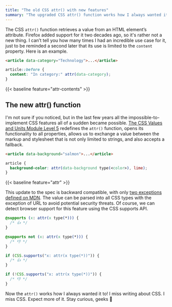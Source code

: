 ```yaml
---
title: "The old CSS attr() with new features"
summary: "The upgraded CSS attr() function works how I always wanted it to. The new implementation is backward compatible and opens its functionality to all properties."
---
```


The CSS `attr()` function retrieves a value from an HTML element’s attribute. Firefox added support for it two decades ago, so it's rather not a new thing. I can’t tell you how many times I had an incredible use case for it, just to be reminded a second later that its use is limited to the `content` property. Here is an example.

```html
<article data-category="Technology">...</article>
```

```css
article::before {
  content: "In category:" attr(data-category);
}
```

{{< baseline feature="attr-contents" >}}

## The new attr() function

I'm not sure if you noticed, but in the last few years all the impossible-to-implement CSS features all of a sudden became possible. [The CSS Values and Units Module Level 5](https://drafts.csswg.org/css-values-5/#funcdef-attr) redefines the `attr()` function, opens its functionality to all properties, allows us to exchange a value between the markup and stylesheet that is not only limited to strings, and also accepts a fallback.

```html
<article data-background="salmon">...</article>
```

```css
article {
  background-color: attr(data-background type(<color>), lime);
}
```

{{< baseline feature="attr" >}}

This update to the spec is backward compatible, with only [two exceptions defined on MDN](https://developer.mozilla.org/en-US/docs/Web/CSS/attr#backwards_compatibility). The value can be parsed into all CSS types with the exception of URL to avoid potential security threats. Of course, we can detect browser support for this feature using the CSS supports API.

```css
@supports (x: attr(x type(*))) {
  /* 👍 */
}

@supports not (x: attr(x type(*))) {
  /* 👎 */
}
```

```js
if (CSS.supports("x: attr(x type(*))")) {
  /* 👍 */
}

if (!CSS.supports("x: attr(x type(*))")) {
  /* 👎 */
}
```

Now the `attr()` works how I always wanted it to! I miss writing about CSS. I miss CSS. Expect more of it. Stay curious, geeks 👋
